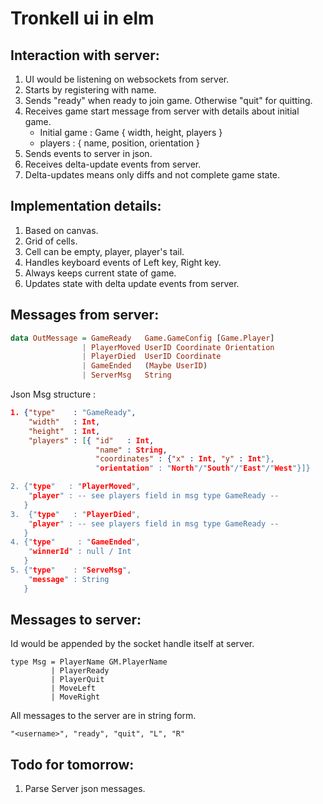 # Tronkell ui in elm

## Interaction with server:
1. UI would be listening on websockets from server.
2. Starts by registering with name.
3. Sends "ready" when ready to join game. Otherwise "quit" for quitting.
4. Receives game start message from server with details about initial game.
   * Initial game : Game { width, height, players }
   * players : { name, position, orientation }
5. Sends events to server in json.
6. Receives delta-update events from server.
7. Delta-updates means only diffs and not complete game state.


## Implementation details:
1. Based on canvas.
2. Grid of cells.
3. Cell can be empty, player, player's tail.
4. Handles keyboard events of Left key, Right key.
5. Always keeps current state of game.
6. Updates state with delta update events from server.

## Messages from server:
```haskell
data OutMessage = GameReady   Game.GameConfig [Game.Player]
                | PlayerMoved UserID Coordinate Orientation
                | PlayerDied  UserID Coordinate
                | GameEnded   (Maybe UserID)
                | ServerMsg   String
```
Json Msg structure :

```json
1. {"type"    : "GameReady",
    "width"   : Int,
    "height"  : Int,
    "players" : [{ "id"   : Int,
                   "name" : String,
                   "coordinates" : {"x" : Int, "y" : Int"},
                   "orientation" : "North"/"South"/"East"/"West"}]}

2. {"type"   : "PlayerMoved",
    "player" : -- see players field in msg type GameReady --
   }
3.	{"type"   : "PlayerDied",
    "player" : -- see players field in msg type GameReady --
   }
4. {"type"     : "GameEnded",
    "winnerId" : null / Int
   }
5. {"type"    : "ServeMsg",
    "message" : String
   }
```
## Messages to server:
Id would be appended by the socket handle itself at server.
```
type Msg = PlayerName GM.PlayerName
         | PlayerReady
         | PlayerQuit
         | MoveLeft
         | MoveRight
```
All messages to the server are in string form.
```
"<username>", "ready", "quit", "L", "R"
```

## Todo for tomorrow:
1. Parse Server json messages.